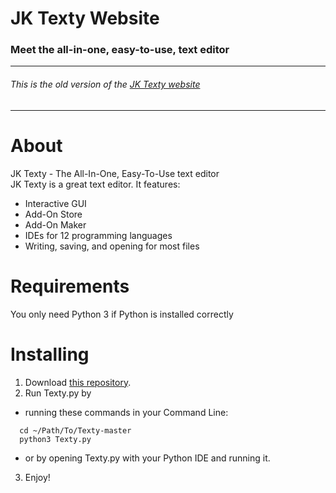 # JK Texty Website
### Meet the all-in-one, easy-to-use, text editor
---
###### This is the old version of the [JK Texty website](https://sites.google.com/view/jk-texty-website "The new JK Texty website")
---
# About
JK Texty - The All-In-One, Easy-To-Use text editor  
JK Texty is a great text editor. It features:  
  
- Interactive GUI
- Add-On Store
- Add-On Maker
- IDEs for 12 programming languages
- Writing, saving, and opening for most files

# Requirements
You only need Python 3 if Python is installed correctly

# Installing

1. Download [this repository](https://github.com/Jackkillian/JK-Texty-Files).
2. Run Texty.py by 
  - running these commands in your Command Line:
  ```
    cd ~/Path/To/Texty-master
    python3 Texty.py
   ```
  - or by opening Texty.py with your Python IDE and running it.
3.  Enjoy!
